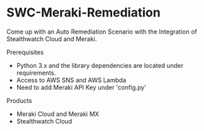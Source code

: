 # SWC-Meraki-Remediation

Come up with an Auto Remediation Scenario with the Integration of Stealthwatch Cloud and Meraki.

Prerequisites
- Python 3.x and the library dependencies are located under requirements.
- Access to AWS SNS and AWS Lambda
- Need to add Meraki API Key under 'config.py'

Products
- Meraki Cloud and Meraki MX
- Stealthwatch Cloud


